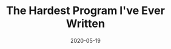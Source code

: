 ---
title: "The Hardest Program I've Ever Written"
date: "2020-05-19"
link: "https://journal.stuffwithstuff.com/2015/09/08/the-hardest-program-ive-ever-written/"
---